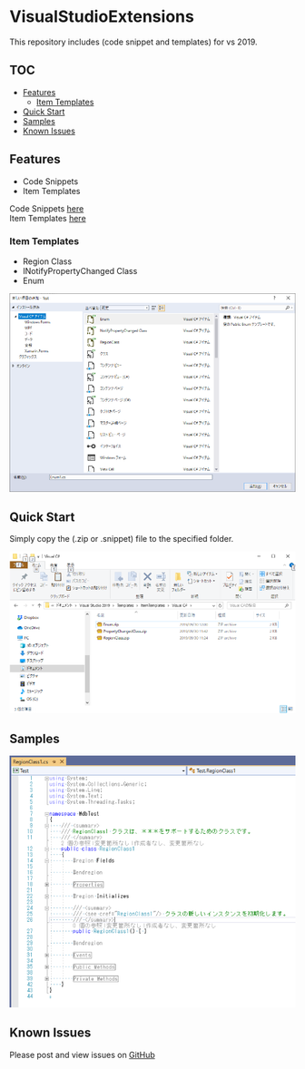 # VisualStudioExtensions
This repository includes (code snippet and templates) for vs 2019.

## TOC

- [Features](#features)
  - [Item Templates](#item-templates)
- [Quick Start](#quick-start)
- [Samples](#samples)
- [Known Issues](#known-issues)

## Features

- Code Snippets
- Item Templates

Code Snippets [here](https://docs.microsoft.com/ja-jp/visualstudio/ide/walkthrough-creating-a-code-snippet?view=vs-2019)  
Item Templates [here](https://docs.microsoft.com/ja-jp/visualstudio/ide/how-to-create-item-templates?view=vs-2019)

### Item Templates

- Region Class
- INotifyPropertyChanged Class
- Enum

<img src="https://github.com/sh1ch/VisualStudioExtensions/blob/images/Images/template-sample.png" width="600">

## Quick Start

Simply copy the (.zip or .snippet) file to the specified folder.

<img src="https://github.com/sh1ch/VisualStudioExtensions/blob/images/Images/vs-file.png" width="600">

## Samples

<img src="https://github.com/sh1ch/VisualStudioExtensions/blob/images/Images/code-sample.png" width="600">

## Known Issues

Please post and view issues on [GitHub][issues]

[issues]: https://github.com/sh1ch/VisualStudioExtensions/issues "Post issues"
